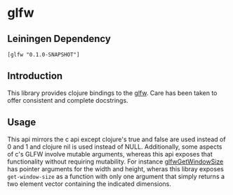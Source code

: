 # glfw

## Leiningen Dependency

`[glfw "0.1.0-SNAPSHOT"]`

## Introduction

This library provides clojure bindings to the [glfw](http://www.glfw.org/). Care has been taken to offer consistent and complete docstrings.

## Usage

This api mirrors the c api except clojure's true and false are used instead of 0 and 1 and clojure nil is used instead of NULL. Additionally, some aspects of c's GLFW involve mutable arguments, whereas this api exposes that functionality without requiring mutability. For instance [glfwGetWindowSize](http://www.glfw.org/docs/latest/group__window.html#gaeea7cbc03373a41fb51cfbf9f2a5d4c6) has pointer arguments for the width and height, wheras this libray exposes `get-window-size` as a function with only one argument that simply returns a two element vector containing the indicated dimensions.
